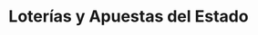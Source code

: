 ---
title: "Loterías y Apuestas del Estado"
url: /abegondo/loterias-y-apuestas-del-estado/
shop: Lotterie
---